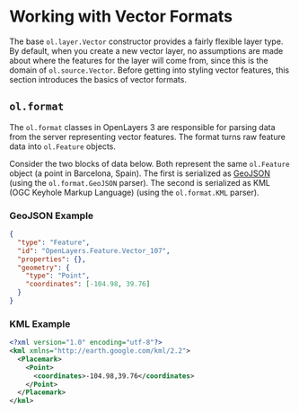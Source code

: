 # Working with Vector Formats

The base `ol.layer.Vector` constructor provides a fairly flexible layer type. By default, when you create a new vector layer, no assumptions are made about where the features for the layer will come from, since this is the domain of `ol.source.Vector`.  Before getting into styling vector features, this section introduces the basics of vector formats.

## `ol.format`

The `ol.format` classes in OpenLayers 3 are responsible for parsing data from the server representing vector features. The format turns raw feature data into `ol.Feature` objects.

Consider the two blocks of data below. Both represent the same `ol.Feature` object (a point in Barcelona, Spain). The first is serialized as [GeoJSON](http://geojson.org>) (using the `ol.format.GeoJSON` parser). The second is serialized as KML (OGC Keyhole Markup Language) (using the `ol.format.KML` parser).

### GeoJSON Example

```json
{
  "type": "Feature",
  "id": "OpenLayers.Feature.Vector_107",
  "properties": {},
  "geometry": {
    "type": "Point",
    "coordinates": [-104.98, 39.76]
  }
}
```

### KML Example

```xml
<?xml version="1.0" encoding="utf-8"?>
<kml xmlns="http://earth.google.com/kml/2.2">
  <Placemark>
    <Point>
      <coordinates>-104.98,39.76</coordinates>
    </Point>
  </Placemark>
</kml>
```
